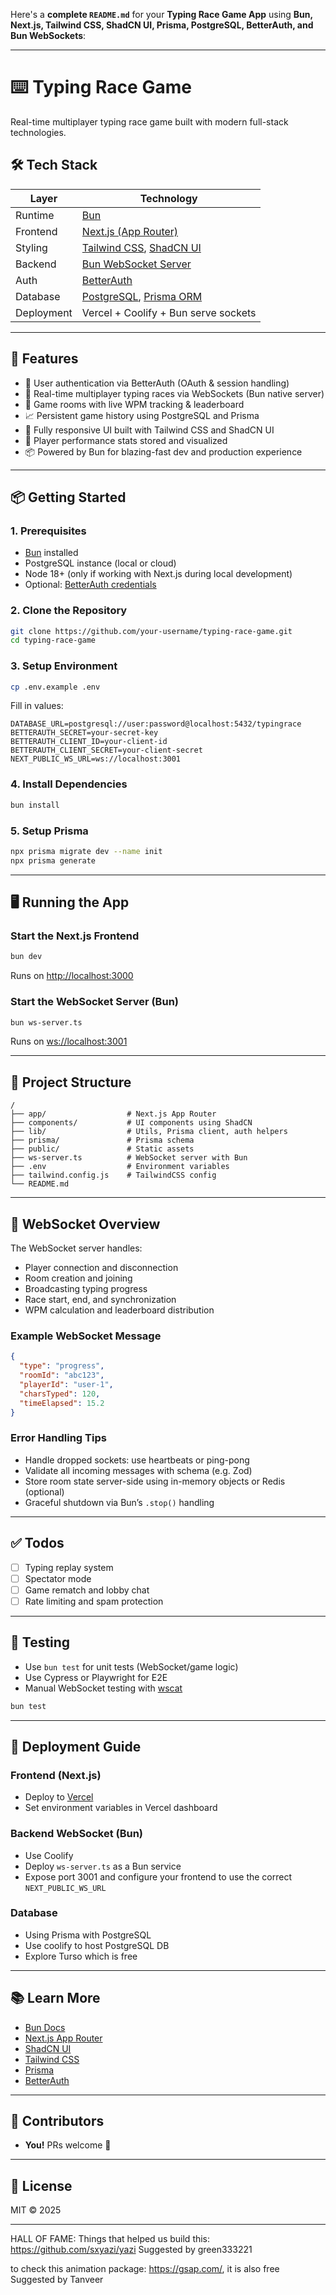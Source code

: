 Here's a **complete `README.md`** for your **Typing Race Game App** using **Bun, Next.js, Tailwind CSS, ShadCN UI, Prisma, PostgreSQL, BetterAuth, and Bun WebSockets**:

---

# ⌨️ Typing Race Game

Real-time multiplayer typing race game built with modern full-stack technologies.

## 🛠️ Tech Stack

| Layer      | Technology                                                                    |
| ---------- | ----------------------------------------------------------------------------- |
| Runtime    | [Bun](https://bun.sh)                                                         |
| Frontend   | [Next.js (App Router)](https://nextjs.org)                                    |
| Styling    | [Tailwind CSS](https://tailwindcss.com), [ShadCN UI](https://ui.shadcn.com)   |
| Backend    | [Bun WebSocket Server](https://bun.sh/docs/api/websocket)                     |
| Auth       | [BetterAuth](https://github.com/vriad/betterauth)                             |
| Database   | [PostgreSQL](https://www.postgresql.org), [Prisma ORM](https://www.prisma.io) |
| Deployment | Vercel + Coolify + Bun serve sockets                                          |

---

## 🚀 Features

- 🔑 User authentication via BetterAuth (OAuth & session handling)
- 🧠 Real-time multiplayer typing races via WebSockets (Bun native server)
- 🏁 Game rooms with live WPM tracking & leaderboard
- 📈 Persistent game history using PostgreSQL and Prisma
- 🎨 Fully responsive UI built with Tailwind CSS and ShadCN UI
- 💾 Player performance stats stored and visualized
- 📦 Powered by Bun for blazing-fast dev and production experience

---

## 📦 Getting Started

### 1. Prerequisites

- [Bun](https://bun.sh) installed
- PostgreSQL instance (local or cloud)
- Node 18+ (only if working with Next.js during local development)
- Optional: [BetterAuth credentials](https://github.com/vriad/betterauth)

### 2. Clone the Repository

```bash
git clone https://github.com/your-username/typing-race-game.git
cd typing-race-game
```

### 3. Setup Environment

```bash
cp .env.example .env
```

Fill in values:

```env
DATABASE_URL=postgresql://user:password@localhost:5432/typingrace
BETTERAUTH_SECRET=your-secret-key
BETTERAUTH_CLIENT_ID=your-client-id
BETTERAUTH_CLIENT_SECRET=your-client-secret
NEXT_PUBLIC_WS_URL=ws://localhost:3001
```

### 4. Install Dependencies

```bash
bun install
```

### 5. Setup Prisma

```bash
npx prisma migrate dev --name init
npx prisma generate
```

---

## 🖥️ Running the App

### Start the Next.js Frontend

```bash
bun dev
```

Runs on [http://localhost:3000](http://localhost:3000)

### Start the WebSocket Server (Bun)

```bash
bun ws-server.ts
```

Runs on [ws://localhost:3001](ws://localhost:3001)

---

## 🧩 Project Structure

```
/
├── app/                  # Next.js App Router
├── components/           # UI components using ShadCN
├── lib/                  # Utils, Prisma client, auth helpers
├── prisma/               # Prisma schema
├── public/               # Static assets
├── ws-server.ts          # WebSocket server with Bun
├── .env                  # Environment variables
├── tailwind.config.js    # TailwindCSS config
└── README.md
```

---

## 🔌 WebSocket Overview

The WebSocket server handles:

- Player connection and disconnection
- Room creation and joining
- Broadcasting typing progress
- Race start, end, and synchronization
- WPM calculation and leaderboard distribution

### Example WebSocket Message

```json
{
  "type": "progress",
  "roomId": "abc123",
  "playerId": "user-1",
  "charsTyped": 120,
  "timeElapsed": 15.2
}
```

### Error Handling Tips

- Handle dropped sockets: use heartbeats or ping-pong
- Validate all incoming messages with schema (e.g. Zod)
- Store room state server-side using in-memory objects or Redis (optional)
- Graceful shutdown via Bun’s `.stop()` handling

---

## ✅ Todos

- [ ] Typing replay system
- [ ] Spectator mode
- [ ] Game rematch and lobby chat
- [ ] Rate limiting and spam protection

---

## 🧪 Testing

- Use `bun test` for unit tests (WebSocket/game logic)
- Use Cypress or Playwright for E2E
- Manual WebSocket testing with [wscat](https://github.com/websockets/wscat)

```bash
bun test
```

---

## 🚀 Deployment Guide

### Frontend (Next.js)

- Deploy to [Vercel](https://vercel.com/)
- Set environment variables in Vercel dashboard

### Backend WebSocket (Bun)

- Use Coolify
- Deploy `ws-server.ts` as a Bun service
- Expose port 3001 and configure your frontend to use the correct `NEXT_PUBLIC_WS_URL`

### Database

- Using Prisma with PostgreSQL
- Use coolify to host PostgreSQL DB
- Explore Turso which is free

---

## 📚 Learn More

- [Bun Docs](https://bun.sh/docs)
- [Next.js App Router](https://nextjs.org/docs/app)
- [ShadCN UI](https://ui.shadcn.com)
- [Tailwind CSS](https://tailwindcss.com/docs)
- [Prisma](https://www.prisma.io/docs)
- [BetterAuth](https://github.com/vriad/betterauth)

---

## 👥 Contributors

- **You!** PRs welcome 🙌

---

## 📄 License

MIT © 2025

---

HALL OF FAME:
Things that helped us build this:
https://github.com/sxyazi/yazi
Suggested by green333221

to check this animation package:
https://gsap.com/, it is also free
Suggested by Tanveer
